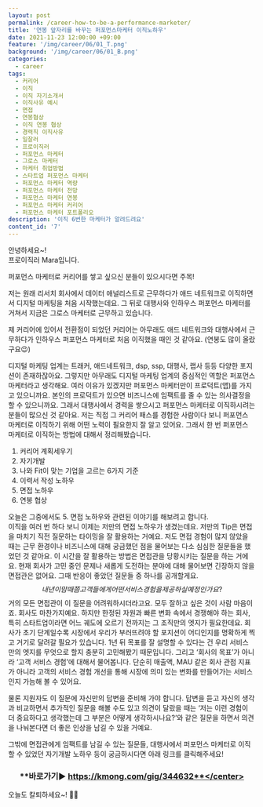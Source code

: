 ```yaml
---
layout: post
permalink: /career-how-to-be-a-performance-marketer/
title: '연봉 앞자리를 바꾸는 퍼포먼스마케터 이직노하우'
date: 2021-11-23 12:00:00 +09:00
feature: '/img/career/06/01_T.png'
background: '/img/career/06/01_B.png'
categories:
  - career
tags:
  - 커리어
  - 이직
  - 이직 자기소개서
  - 이직사유 예시
  - 면접
  - 연봉협상
  - 이직 연봉 협상
  - 경력직 이직사유
  - 일잘러
  - 프로이직러
  - 퍼포먼스 마케터
  - 그로스 마케터
  - 마케터 취업방법
  - 스타트업 퍼포먼스 마케터
  - 퍼포먼스 마케터 역량
  - 퍼포먼스 마케터 전망
  - 퍼포먼스 마케터 연봉
  - 퍼포먼스 마케터 커리어
  - 퍼포먼스 마케터 포트폴리오
description: '이직 6번한 마케터가 알려드려요'
content_id: '7'
---
```


안녕하세요~!<br>프로이직러 Mara입니다.

퍼포먼스 마케터로 커리어를 쌓고 싶으신 분들이 있으시다면 주목!

저는 원래 리서치 회사에서 데이터 애널리스트로 근무하다가 애드 네트워크로 이직하면서 디지털 마케팅을 처음 시작했는데요. 그 뒤로 대행사와 인하우스 퍼포먼스 마케터를 거쳐서 지금은 그로스 마케터로 근무하고 있습니다. 

제 커리어에 있어서 전환점이 되었던 커리어는 아무래도 애드 네트워크와 대행사에서 근무하다가 인하우스 퍼포먼스 마케터로 처음 이직했을 때인 것 같아요. (연봉도 많이 올랐구요😉)

디지털 마케팅 업계는 트래커, 애드네트워크, dsp, ssp, 대행사, 랩사 등등 다양한 포지션이 존재하잖아요. 그렇지만 아무래도 디지털 마케팅 업계의 중심적인 역할은 퍼포먼스 마케터라고 생각해요. 여러 이유가 있겠지만 퍼포먼스 마케터만이 프로덕트(앱)를 가지고 있으니까요. 본인의 프로덕트가 있으면 비즈니스에 임팩트를 줄 수 있는 의사결정을 할 수 있으니까요. 그래서 대행사에서 경력을 쌓으시고 퍼포먼스 마케터로 이직하시려는 분들이 많으신 것 같아요. 저는 직접 그 커리어 패스를 경험한 사람이다 보니 퍼포먼스 마케터로 이직하기 위해 어떤 노력이 필요한지 잘 알고 있어요. 그래서 한 번 퍼포먼스 마케터로 이직하는 방법에 대해서 정리해봤습니다.

1. 커리어 계획세우기
2. 자기개발
3. 나와 Fit이 맞는 기업을 고르는 6가지 기준
4. 이력서 작성 노하우
5. 면접 노하우
6. 연봉 협상

오늘은 그중에서도 5. 면접 노하우와 관련된 이야기를 해보려고 합니다.<br>
이직을 여러 번 하다 보니 이제는 저만의 면접 노하우가 생겼는데요. 저만의 Tip은 면접을 마치기 직전 질문하는 타이밍을 잘 활용하는 거예요. 저도 면접 경험이 많지 않았을 때는 근무 환경이나 비즈니스에 대해 궁금했던 점을 물어보는 다소 심심한 질문들을 했었던 것 같아요. 이 시간을 잘 활용하는 방법은 면접관을 당황시키는 질문을 하는 거에요. 현재 회사가 고민 중인 문제나 새롭게 도전하는 분야에 대해 물어보면 긴장하지 않을 면접관은 없어요. 그때 반응이 좋았던 질문들 중 하나를 공개할게요.
$$
내년 이 맘 때쯤 고객들에게 어떤 서비스 경험을 제공하실 예정인가요?
$$
거의 모든 면접관이 이 질문을 어려워하시더라고요. 모두 잘하고 싶은 것이 사람 마음이죠. 회사도 마찬가지예요. 하지만 한정된 자원과 빠른 변화 속에서 경쟁해야 하는 회사, 특히 스타트업이라면 어느 궤도에 오르기 전까지는 그 조직만의 엣지가 필요한데요. 회사가 초기 단계일수록 시장에서 우리가 부러뜨려야 할 포지션이 어디인지를 명확하게 찍고 거기로 달려갈 필요가 있습니다. 1년 뒤 목표를 잘 설명할 수 있다는 건 우리 서비스 만의 엣지를 무엇으로 할지 충분히 고민해봤기 때문입니다. 그리고 ‘회사의 목표’가 아니라 ‘고객 서비스 경험’에 대해서 물어봅니다. 단순히 매출액, MAU 같은 회사 관점 지표가 아니라 고객의 서비스 경험 개선을 통해 시장에 의미 있는 변화를 만들어가는 서비스인지 가늠해 볼 수 있어요.

물론 지원자도 이 질문에 자신만의 답변을 준비해 가야 합니다. 답변을 듣고 자신의 생각과 비교하면서 추가적인 질문을 해볼 수도 있고 의견이 달랐을 때는 ‘저는 이런 경험이 더 중요하다고 생각했는데 그 부분은 어떻게 생각하시나요?’와 같은 질문을 하면서 의견을 나눠본다면 더 좋은 인상을 남길 수 있을 거예요.

그밖에 면접관에게 임팩트를 남길 수 있는 질문들, 대행사에서 퍼포먼스 마케터로 이직할 수 있었던 자기개발 노하우 등이 궁금하시다면 아래 링크를 클릭해주세요!

### <center>**바로가기▶ https://kmong.com/gig/344632**</center>

오늘도 칼퇴하세요~! 🙋‍♀️  